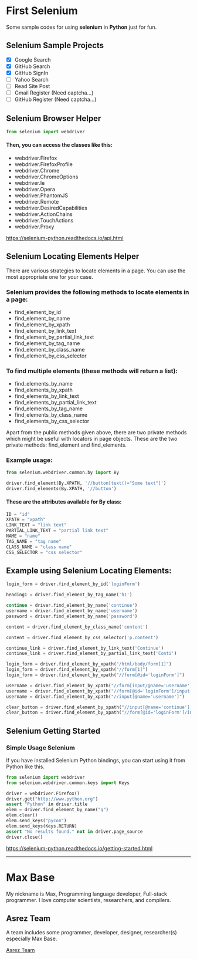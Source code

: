 # First Selenium

Some sample codes for using **selenium** in **Python** just for fun.

## Selenium Sample Projects

- [x] Google Search
- [x] GitHub Search
- [x] GitHub SignIn
- [ ] Yahoo Search
- [ ] Read Site Post
- [ ] Gmail Register (Need captcha...)
- [ ] GitHub Register (Need captcha...)

## Selenium Browser Helper

```python
from selenium import webdriver
```

#### Then, you can access the classes like this:

- webdriver.Firefox
- webdriver.FirefoxProfile
- webdriver.Chrome
- webdriver.ChromeOptions
- webdriver.Ie
- webdriver.Opera
- webdriver.PhantomJS
- webdriver.Remote
- webdriver.DesiredCapabilities
- webdriver.ActionChains
- webdriver.TouchActions
- webdriver.Proxy

https://selenium-python.readthedocs.io/api.html

## Selenium Locating Elements Helper

There are various strategies to locate elements in a page. You can use the most appropriate one for your case.

### Selenium provides the following methods to locate elements in a page:

- find_element_by_id
- find_element_by_name
- find_element_by_xpath
- find_element_by_link_text
- find_element_by_partial_link_text
- find_element_by_tag_name
- find_element_by_class_name
- find_element_by_css_selector

### To find multiple elements (these methods will return a list):

- find_elements_by_name
- find_elements_by_xpath
- find_elements_by_link_text
- find_elements_by_partial_link_text
- find_elements_by_tag_name
- find_elements_by_class_name
- find_elements_by_css_selector

Apart from the public methods given above, there are two private methods which might be useful with locators in page objects. These are the two private methods: find_element and find_elements.

### Example usage:

```python
from selenium.webdriver.common.by import By

driver.find_element(By.XPATH, '//button[text()="Some text"]')
driver.find_elements(By.XPATH, '//button')
```

#### These are the attributes available for By class:

```python
ID = "id"
XPATH = "xpath"
LINK_TEXT = "link text"
PARTIAL_LINK_TEXT = "partial link text"
NAME = "name"
TAG_NAME = "tag name"
CLASS_NAME = "class name"
CSS_SELECTOR = "css selector"
```

## Example using Selenium Locating Elements:

```python
login_form = driver.find_element_by_id('loginForm')

heading1 = driver.find_element_by_tag_name('h1')

continue = driver.find_element_by_name('continue')
username = driver.find_element_by_name('username')
password = driver.find_element_by_name('password')

content = driver.find_element_by_class_name('content')

content = driver.find_element_by_css_selector('p.content')

continue_link = driver.find_element_by_link_text('Continue')
continue_link = driver.find_element_by_partial_link_text('Conti')

login_form = driver.find_element_by_xpath("/html/body/form[1]")
login_form = driver.find_element_by_xpath("//form[1]")
login_form = driver.find_element_by_xpath("//form[@id='loginForm']")

username = driver.find_element_by_xpath("//form[input/@name='username']")
username = driver.find_element_by_xpath("//form[@id='loginForm']/input[1]")
username = driver.find_element_by_xpath("//input[@name='username']")

clear_button = driver.find_element_by_xpath("//input[@name='continue'][@type='button']")
clear_button = driver.find_element_by_xpath("//form[@id='loginForm']/input[4]")
```

## Selenium Getting Started

### Simple Usage Selenium

If you have installed Selenium Python bindings, you can start using it from Python like this.

```python
from selenium import webdriver
from selenium.webdriver.common.keys import Keys

driver = webdriver.Firefox()
driver.get("http://www.python.org")
assert "Python" in driver.title
elem = driver.find_element_by_name("q")
elem.clear()
elem.send_keys("pycon")
elem.send_keys(Keys.RETURN)
assert "No results found." not in driver.page_source
driver.close()
```

https://selenium-python.readthedocs.io/getting-started.html

---------

# Max Base

My nickname is Max, Programming language developer, Full-stack programmer. I love computer scientists, researchers, and compilers.

## Asrez Team

A team includes some programmer, developer, designer, researcher(s) especially Max Base.

[Asrez Team](https://www.asrez.com/)
